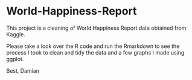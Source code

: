 # World-Happiness-Report

This project is a cleaning of World Happiness Report data obtained from Kaggle.

Please take a look over the R code and run the Rmarkdown to see the process I took to clean and tidy the data and a few graphs I made using ggplot.

Best,
Damian
